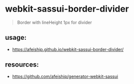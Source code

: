 # webkit-sassui-border-divider
> Border with lineHeight 1px for divider

## usage:
+ https://afeiship.github.io/webkit-sassui-border-divider/

## resources:
+ https://github.com/afeiship/generator-webkit-sassui
